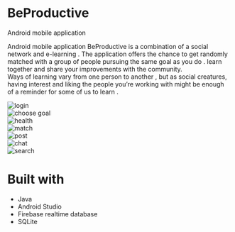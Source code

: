 # BeProductive
Android mobile application 


Android mobile application BeProductive is a combination of a social network and e-learning .
The application offers the chance to get randomly matched with a group of people pursuing the same goal
as you do . learn together and share your improvements with the community.  
Ways of learning vary from one person to another , but as social creatures, having interest and liking the
people you’re working with might be enough of a reminder for some of us to learn .

![login](https://user-images.githubusercontent.com/57714966/146262916-6ab057d9-372f-4505-94b2-a61561d00fc4.PNG)  
![choose goal](https://user-images.githubusercontent.com/57714966/146262388-d6968e68-e0ea-4a73-a892-a67ac4b8ed51.PNG)  
![health](https://user-images.githubusercontent.com/57714966/146263044-c5be3d35-4b32-4728-9ef5-43b95c41046a.PNG)  
![match](https://user-images.githubusercontent.com/57714966/146263242-24ad3963-7f1c-4b8e-b4ed-b17809d2308c.png)  
![post](https://user-images.githubusercontent.com/57714966/146263911-3f2d8b8f-f929-4c79-9980-3d16ca37d1a3.PNG)   
![chat](https://user-images.githubusercontent.com/57714966/146263374-e59f9c3d-6119-4dc2-8d7c-8f4b8c11a027.PNG)   
![search](https://user-images.githubusercontent.com/57714966/146264070-3e5186e1-132a-46d2-81b2-2608c995b327.PNG)




# Built with
- Java 
- Android Studio
- Firebase realtime database
- SQLite


